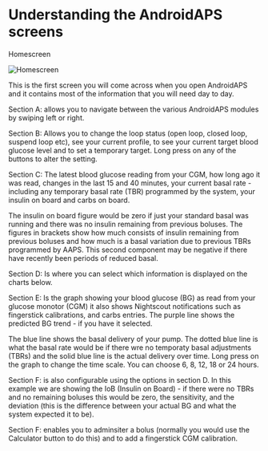 # Understanding the AndroidAPS screens

Homescreen

![Homescreen](https://github.com/roppenheimer/AndroidAPSdocs/blob/patch-3/docs/images/Home_screen.png)

This is the first screen you will come across when you open AndroidAPS and it contains most of the information that you will need day to day.

Section A: allows you to navigate between the various AndroidAPS modules by swiping left or right.

Section B: Allows you to change the loop status (open loop, closed loop, suspend loop etc), see your current profile, to see your current target blood glucose level and to set a temporary target. Long press on any of the buttons to alter the setting.

Section C: The latest blood glucose reading from your CGM, how long ago it was read, changes in the last 15 and 40 minutes, your current basal rate - including any temporary basal rate (TBR) programmed by the system, your insulin on board and carbs on board.

The insulin on board figure would be zero if just your standard basal was running and there was no insulin remaining from previous boluses. The figures in brackets show how much consists of insulin remaining from previous boluses and how much is a basal variation due to previous TBRs programmed by AAPS. This second component may be negative if there have recently been periods of reduced basal.

Section D: Is where you can select which information is displayed on the charts below.

Section E: Is the graph showing your blood glucose (BG) as read from your glucose monotor (CGM) it also shows Nightscout notifications such as fingerstick calibrations, and carbs entries. The purple line shows the predicted BG trend - if you have it selected.

The blue line shows the basal delivery of your pump. The dotted blue line is what the basal rate would be if there wre no temporaty basal adjustments (TBRs) and the solid blue line is the actual delivery over time. Long press on the graph to change the time scale. You can choose 6, 8, 12, 18 or 24 hours.

Section F: is also configurable using the options in section D. In this example we are showing the IoB (Insulin on Board) - if there were no TBRs and no remaining boluses this would be zero, the sensitivity, and the deviation (this is the difference between your actual BG and what the system expected it to be).

Section F: enables you to adminsiter a bolus (normally you would use the Calculator button to do this) and to add a fingerstick CGM calibration.
